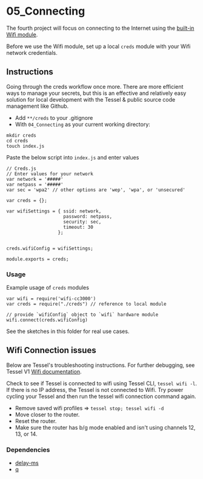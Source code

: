 # 05_Connecting
The fourth project will focus on connecting to the Internet using the [built-in Wifi module](https://github.com/tessel/t1-docs/blob/master/wifi.md#connect-tessel-to-wifi).

Before we use the Wifi module, set up a local `creds` module with your Wifi network credentials.

## Instructions
Going through the creds workflow once more. There are more efficient ways to manage your secrets, but this is an effective and relatively easy solution for local development with the Tessel & public source code management like Github.

- Add `**/creds` to your .gitignore
- With `04_Connecting` as your current working directory:
```
mkdir creds
cd creds
touch index.js
```
Paste the below script into `index.js` and enter values
```node
// Creds.js
// Enter values for your network
var network = '#####'
var netpass = '#####'
var sec = 'wpa2' // other options are 'wep', 'wpa', or 'unsecured'

var creds = {};

var wifiSettings = { ssid: network,
                     password: netpass,
                     security: sec,
                     timeout: 30
                   };


creds.wifiConfig = wifiSettings;

module.exports = creds;
```

### Usage
Example usage of `creds` modules

```node
var wifi = require('wifi-cc3000')
var creds = require("./creds") // reference to local module

// provide `wifiConfig` object to `wifi` hardware module
wifi.connect(creds.wifiConfig)
```

See the sketches in this folder for real use cases.

## Wifi Connection issues
Below are Tessel's troubleshooting instructions. For further debugging, see Tessel V1 [Wifi documentation](https://github.com/tessel/t1-docs/blob/master/wifi.md#connecting-to-wifi-from-js).


Check to see if Tessel is connected to wifi using Tessel CLI, `tessel wifi -l`.
If there is no IP address, the Tessel is not connected to Wifi.
Try power cycling your Tessel and then run the tessel wifi connection command again.
- Remove saved wifi profiles => `tessel stop; tessel wifi -d`
- Move closer to the router.
- Reset the router.
- Make sure the router has b/g mode enabled and isn't using channels 12, 13, or 14.


### Dependencies
- [delay-ms](https://github.com/thelostspore/delay-ms)
- [q](https://github.com/kriskowal/q)
